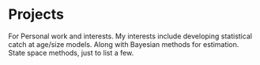 # Projects
For Personal work and interests. My interests include developing statistical catch at age/size models. Along with Bayesian methods for estimation. State space methods, just to list a few.
